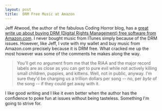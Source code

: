 ```yaml
---
layout: post
title:  DRM Free Music at Amazon
---
```

Jeff Atwood, the author of the fabulous Coding Horror blog, has a [great write up about buying DRM (Digital Rights Management) free software from Amazon.com](http://www.codinghorror.com/blog/archives/001113.html). I never bought music from ITunes simply because of the DRM issues. However, like Jeff, I vote with my wallet and buy music from Amazon.com precisely because it is DRM free. What cracked me up the most however was some of the comments he makes along the way.

> You'll get no argument from me that the RIAA and the major record labels are as close as you can get to pure evil while not actively killing small children, puppies, and kittens. Well, not in public, anyway. I'm sure they'd be charging us a trillion dollars per song -- no, per _byte_ of the song -- if they could get away with it.

I like good writing and I like it even better when the author has the confidence to poke fun at issues without being tasteless. Something I'm going to strive for.
